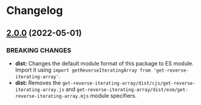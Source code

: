# Changelog

## [2.0.0](https://github.com/kleinfreund/get-reverse-iterating-array/compare/v1.0.0...v2.0.0) (2022-05-01)

### BREAKING CHANGES

* **dist:** Changes the default module format of this package to ES module. Import it using `import getReverseIteratingArray from 'get-reverse-iterating-array'`.
* **dist:** Removes the `get-reverse-iterating-array/dist/cjs/get-reverse-iterating-array.js` and `get-reverse-iterating-array/dist/esm/get-reverse-iterating-array.mjs` module specifiers.
